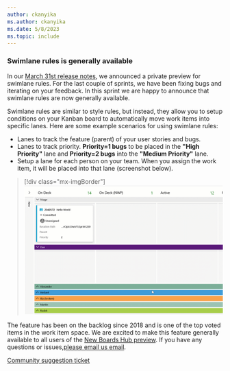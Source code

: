 ```yaml
---
author: ckanyika
ms.author: ckanyika
ms.date: 5/8/2023
ms.topic: include
---
```


### Swimlane rules is generally available

In our [March 31st release notes](https://learn.microsoft.com/en-us/azure/devops/release-notes/2023/sprint-219-update#swimlane-rules-private-preview), we announced a private preview for swimlane rules. For the last couple of sprints, we have been fixing bugs and iterating on your feedback. In this sprint we are happy to announce that swimlane rules are now generally available.

Swimlane rules are similar to style rules, but instead, they allow you to setup conditions on your Kanban board to automatically move work items into specific lanes. Here are some example scenarios for using swimlane rules:

* Lanes to track the feature (parent) of your user stories and bugs.
* Lanes to track priority. **Priority=1 bugs** to be placed in the **"High Priority"** lane and **Priority=2 bugs** into the **"Medium Priority"** lane.
* Setup a lane for each person on your team. When you assign the work item, it will be placed into that lane (screenshot below).

> [!div class="mx-imgBorder"]
> ![Gif to demo editing of shareable picklist fields.](../../media/221-boards-01.gif "gif to demo editing of shareable picklist fields")

The feature has been on the backlog since 2018 and is one of the top voted items in the work item space. We are excited to make this feature generally available to all users of the [New Boards Hub preview](https://learn.microsoft.com/en-us/azure/devops/release-notes/2022/sprint-202-update#new-boards-hubs-now-available-in-public-preview). If you have any questions or issues,[please email us email](mailto:%20dahellem@microsoft.com).

[Community suggestion ticket](https://developercommunity.visualstudio.com/t/swimlanes-rules/365710)